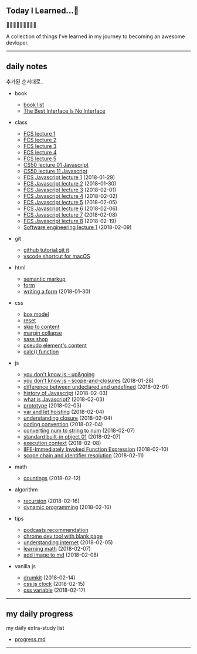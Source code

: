 ## Today I Learned...🌚 

🙂🤗🤔🙂🤗🤔🙂🤗🤔

A collection of things I've learned in my journey to becoming an awesome devloper.



---

## daily notes 
추가된 순서대로..

- book
  - [book list](./book/book-list.md) 
  - [The Best Interface Is No Interface](./book/the-best-interface-is-no-interface.md) 
- class
  - [FCS lecture 1](./class/lecture01.md) 
  - [FCS lecture 2](./class/lecture02.md) 
  - [FCS lecture 3](./class/lecture03.md) 
  - [FCS lecture 4](./class/lecture04.md) 
  - [FCS lecture 5](./class/lecture05.md) 
  - [CS50 lecture 01 Javascript](./class/cs50-lecture01.md)
  - [CS50 lecture 11 Javascript](./class/cs50-lecture11.md)
  - [FCS Javascript lecture 1](./class/js-lecture01.md) (2018-01-29)
  - [FCS Javascript lecture 2](./class/js-lecture02.md) (2018-01-30)
  - [FCS Javascript lecture 3](./class/js-lecture03.md) (2018-02-01)
  - [FCS Javascript lecture 4](./class/js-lecture04.md) (2018-02-02)
  - [FCS Javascript lecture 5](./class/js-lecture05.md) (2018-02-05)
  - [FCS Javascript lecture 6](./class/js-lecture06.md) (2018-02-06)
  - [FCS Javascript lecture 7](./class/js-lecture07.md) (2018-02-08)
  - [FCS Javascript lecture 8](./class/js-lecture08.md) (2018-02-19)
  - [Software engineering lecture 1](./class/se-lecture01.md) (2018-02-09)

- git
  - [github tutorial:git it](./git-and-editors/git-it-tutorial.md) 
  - [vscode shortcut for macOS](./git-and-editors/vscode-shorcuts.md)
  
- html
  - [semantic markup](./html/semantic-markups.md) 
  - [form](./html/form.md) 
  - [writing a form](./html/writing-a-form.md) (2018-01-30)

- css
  - [box model](./css/box-model.md)
  - [reset](./css/reset.md)
  - [skip to content](./css/skip-to-content.md)
  - [margin collapse](./css/margin-collapse.md)
  - [sass shop](./css/sass-shop.md)
  - [pseudo element's content](./css/pseudo-content.md)
  - [calc() function](./css/calc.md) 

- js
  - [you don't know js - up&going](./js/ydkjs-up-and-going.md)
  - [you don't know js - scope-and-closures](./js/ydkjs-scope-and-closures.md) (2018-01-28)
  - [difference between undeclared and undefined](./js/undeclared-and-undefined.md) (2018-02-01)
  - [history of Javascript](./js/history-of-js.md) (2018-02-03)
  - [what is Javascript?](./js/what-is-js.md) (2018-02-03)
  - [prototype](./js/prototype.md) (2018-02-03)
  - [var and let hoisting](./js/hoisting.md) (2018-02-04)
  - [understanding closure](./js/understanding-closure.md) (2018-02-04)
  - [coding convention](./js/coding-convention.md) (2018-02-04)
  - [converting num to string to num](./js/num-to-str-to-num.md) (2018-02-07)
  - [standard built-in object 01](./js/standard-built-in-object.md) (2018-02-07)
  - [execution context](./js/execution-context.md) (2018-02-08)
  - [IIFE-Immediately Invoked Function Expression](./js/iife.md) (2018-02-10)
  - [scope chain and identifier resolution](./js/scope.md) (2018-02-11)

- math
  - [countings](./math/countings.md) (2018-02-12)

- algorithm
  - [recursion](./algorithm/recursion.md) (2018-02-16)
  - [dynamic programming](./algorithm/dynamic-programming.md) (2018-02-16)

- tips
  - [podcasts recommendation](./tips/favorite-podcasts.md)
  - [chrome dev tool with blank page](./tips/chrome-blank.md) 
  - [understanding internet](./tips/understanding-internet.md) (2018-02-05)
  - [learning math](./tips/learning-math.md) (2018-02-07)
  - [add image to md](./tips/add-image-md.md) (2018-02-08)

- vanilla js
  - [drumkit](https://yogicat.github.io/JavaScript30/01-drumkit/) (2018-02-14)
  - [css js clock](https://yogicat.github.io/JavaScript30/02-clock/) (2018-02-15)
  - [css variable](https://yogicat.github.io/JavaScript30/03-css/) (2018-02-17)

---

## my daily progress 
my daily extra-study list
- [progress.md](./progress.md)


---